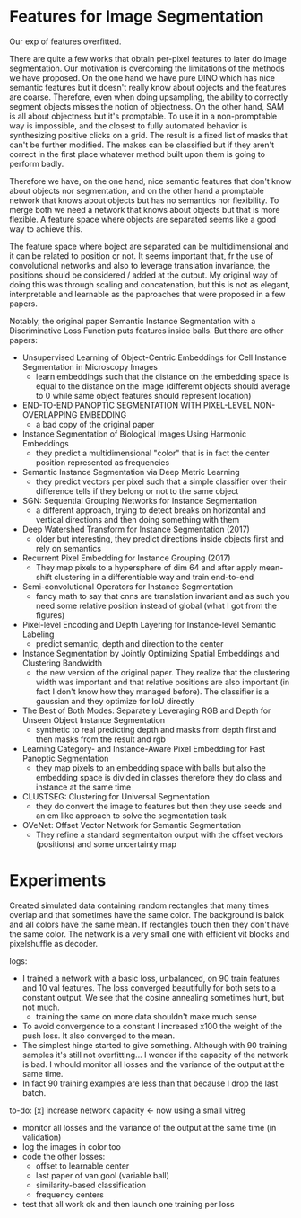 
# Features for Image Segmentation

Our exp of features overfitted.

There are quite a few works that obtain per-pixel features to later do image segmentation.
Our motivation is overcoming the limitations of the methods we have proposed. On the one hand we have pure DINO which has nice semantic features but it doesn't really know about objects and the features are coarse. Therefore, even when doing upsampling, the ability to correctly segment objects misses the notion of objectness. On the other hand, SAM is all about objectness but it's promptable. To use it in a non-promptable way is impossible, and the closest to fully automated behavior  is synthesizing positive clicks on a grid. The result is a fixed list of masks that  can't be further modified. The makss can be classified but if they aren't correct in the first place whatever method built upon them is going to perform badly. 

Therefore we have, on the one hand, nice semantic features that don't know about objects nor segmentation, and on the other hand a promptable network that knows about objects but has no semantics nor flexibility. To merge both we need a network that knows about objects but that is more flexible. A feature space where objects are separated seems like a good way to achieve this.

The feature space where boject are separated can be multidimensional and it can be related to position or not. It seems important that, fr the use of convolutional networks and also to leverage translation invariance, the positions should be considered / added at the output. My original way of doing this was through scaling and concatenation, but this is not as elegant, interpretable and learnable as the paproaches that were proposed in a few papers. 

Notably, the original paper Semantic Instance Segmentation with a Discriminative Loss Function puts features inside balls. 
But there are other papers:
- Unsupervised Learning of Object-Centric Embeddings for Cell Instance Segmentation in Microscopy Images
    - learn embeddings such that the distance on the embedding space is equal to the distance on the image (differemt objects should average to 0 while same object features should represent location)
- END-TO-END PANOPTIC SEGMENTATION WITH PIXEL-LEVEL NON-OVERLAPPING EMBEDDING
    - a bad copy of the original paper
- Instance Segmentation of Biological Images Using Harmonic Embeddings
    - they predict a multidimensional "color" that is in fact the center position represented as frequencies
- Semantic Instance Segmentation via Deep Metric Learning
    - they predict vectors per pixel such that a simple classifier over their difference tells if they belong or not to the same object
- SGN: Sequential Grouping Networks for Instance Segmentation
    - a different approach, trying to detect breaks on horizontal and vertical directions and then doing something with them
- Deep Watershed Transform for Instance Segmentation (2017)
    - older but interesting, they predict directions inside objects first and rely on semantics
- Recurrent Pixel Embedding for Instance Grouping (2017)
    - They map pixels to a hypersphere of dim 64 and after apply mean-shift clustering in a differentiable way and train end-to-end
- Semi-convolutional Operators for Instance Segmentation
    - fancy math to say that cnns are translation invariant and as such you need some relative position instead of global (what I got from the figures)
- Pixel-level Encoding and Depth Layering for Instance-level Semantic Labeling
    - predict semantic, depth and direction to the center
- Instance Segmentation by Jointly Optimizing Spatial Embeddings and Clustering Bandwidth
    - the new version of the original paper. They realize that the clustering width was important and that relative positions are also important (in fact I don't know how they managed before). The classifier is a gaussian and they optimize for IoU directly 
- The Best of Both Modes: Separately Leveraging RGB and Depth for Unseen Object Instance Segmentation
    - synthetic to real predicting depth and masks from depth first and then masks from the result and rgb
- Learning Category- and Instance-Aware Pixel Embedding for Fast Panoptic Segmentation
    - they map pixels to an embedding space with balls but also the embedding space is divided in classes therefore they do class and instance at the same time
- CLUSTSEG: Clustering for Universal Segmentation
    - they do convert the image to features but then they use seeds and an em like approach to solve the segmentation task
- OVeNet: Offset Vector Network for Semantic Segmentation
    - They refine a standard segmentaiton output with the offset vectors (positions) and some uncertainty map



# Experiments

Created simulated data containing random rectangles that many times overlap and that sometimes have the same color. The background is balck and all colors have the same mean. If rectangles touch then they don't have the same color. 
The network is a very small one with efficient vit blocks and pixelshuffle as decoder. 


logs:
- I trained a network with a basic loss, unbalanced, on 90 train features and 10 val features. The loss converged beautifully for both sets to a constant output. We see that the cosine annealing sometimes hurt, but not much.
    - training the same on more data shouldn't make much sense
- To avoid convergence to a constant I increased x100 the weight of the push loss. It also converged to the mean.
- The simplest hinge started to give something. Although with 90 training samples it's still not overfitting... I wonder if the capacity of the network is bad. I whould monitor all losses and the variance of the output at the same time. 
- In fact 90 training examples are less than that because I drop the last batch.


to-do:
[x] increase network capacity <- now using a small vitreg 
- monitor all losses and the variance of the output at the same time (in validation)
- log the images in color too
- code the other losses:
    - offset to learnable center
    - last paper of van gool (variable ball)
    - similarity-based classification
    - frequency centers
- test that all work ok and then launch one training per loss









